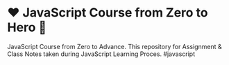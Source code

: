 # ❤ JavaScript Course from Zero to Hero 🚀

JavaScript Course from Zero to Advance. This repository for Assignment & Class Notes taken during JavaScript Learning Proces. #javascript
